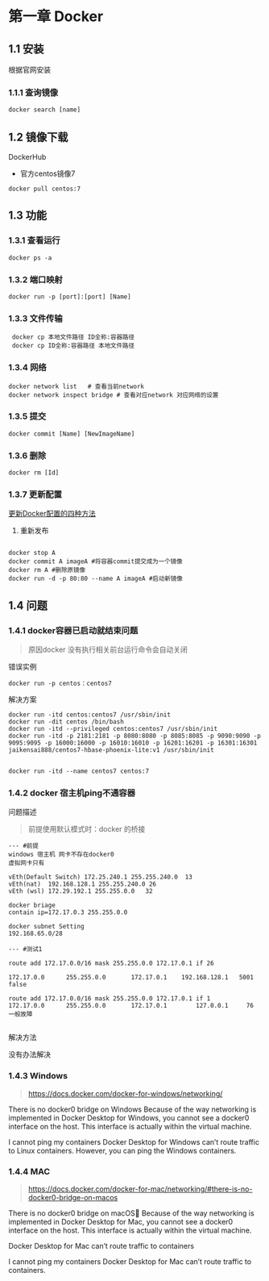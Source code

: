 # 第一章 Docker

## 1.1 安装

根据官网安装

### 1.1.1 查询镜像

```js
docker search [name]
```

## 1.2 镜像下载

DockerHub

* 官方centos镜像7

```JS
docker pull centos:7
```

## 1.3 功能

### 1.3.1 查看运行

```JS
docker ps -a
```

### 1.3.2 端口映射

```shell
docker run -p [port]:[port] [Name]
```

### 1.3.3 文件传输

```shell
 docker cp 本地文件路径 ID全称:容器路径
 docker cp ID全称:容器路径 本地文件路径 
```

### 1.3.4 网络
  
```shell
docker network list   # 查看当前network
docker network inspect bridge # 查看对应network 对应网络的设置
```

### 1.3.5 提交

```shell
docker commit [Name] [NewImageName]
```

### 1.3.6 删除

```shell
docker rm [Id]
```

### 1.3.7 更新配置
  
  [更新Docker配置的四种方法](https://bobcares.com/blog/docker-change-container-configuration/)

1. 重新发布

```shell

docker stop A
docker commit A imageA #将容器commit提交成为一个镜像
docker rm A #删除原镜像
docker run -d -p 80:80 --name A imageA #启动新镜像
```

## 1.4 问题

### 1.4.1 docker容器已启动就结束问题

>原因docker 没有执行相关前台运行命令会自动关闭

错误实例

```shell
docker run -p centos：centos7
```

解决方案

```shell
docker run -itd centos:centos7 /usr/sbin/init
docker run -dit centos /bin/bash
docker run -itd --privileged centos:centos7 /usr/sbin/init
docker run -itd -p 2181:2181 -p 8080:8080 -p 8085:8085 -p 9090:9090 -p 9095:9095 -p 16000:16000 -p 16010:16010 -p 16201:16201 -p 16301:16301 jaikensai888/centos7-hbase-phoenix-lite:v1 /usr/sbin/init


docker run -itd --name centos7 centos:7
```

### 1.4.2 docker 宿主机ping不通容器

问题描述
>前提使用默认模式时：docker 的桥接

```shell
--- #前提
windows 宿主机 网卡不存在docker0
虚拟网卡只有 

vEth(Default Switch) 172.25.240.1 255.255.240.0  13
vEth(nat)  192.168.128.1 255.255.240.0 26
vEth (wsl) 172.29.192.1 255.255.0.0   32

docker briage
contain ip=172.17.0.3 255.255.0.0 

docker subnet Setting
192.168.65.0/28

--- #测试1

route add 172.17.0.0/16 mask 255.255.0.0 172.17.0.1 if 26

172.17.0.0      255.255.0.0       172.17.0.1    192.168.128.1   5001
false

route add 172.17.0.0/16 mask 255.255.0.0 172.17.0.1 if 1
172.17.0.0      255.255.0.0       172.17.0.1        127.0.0.1     76
一般故障


```

解决方法

没有办法解决

### 1.4.3 Windows

>https://docs.docker.com/docker-for-windows/networking/

There is no docker0 bridge on Windows
Because of the way networking is implemented in Docker Desktop for Windows, you cannot see a docker0 interface on the host. This interface is actually within the virtual machine.

I cannot ping my containers
Docker Desktop for Windows can’t route traffic to Linux containers. However, you can ping the Windows containers.

### 1.4.4 MAC

> https://docs.docker.com/docker-for-mac/networking/#there-is-no-docker0-bridge-on-macos
> 
There is no docker0 bridge on macOS🔗
Because of the way networking is implemented in Docker Desktop for Mac, you cannot see a docker0 interface on the host. This interface is actually within the virtual machine.

Docker Desktop for Mac can’t route traffic to containers

I cannot ping my containers
Docker Desktop for Mac can’t route traffic to containers.